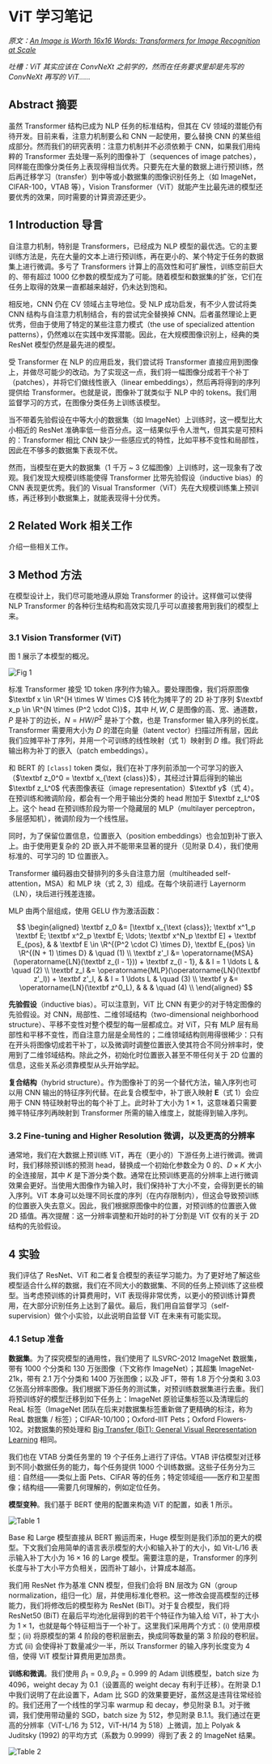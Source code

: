 # ViT 学习笔记
*原文：[An Image is Worth 16x16 Words: Transformers for Image Recognition at Scale](https://arxiv.org/abs/2010.11929)*

*吐槽：ViT 其实应该在 ConvNeXt 之前学的，然而在任务要求里却是先写的 ConvNeXt 再写的 ViT……*

## Abstract 摘要
虽然 Transformer 结构已成为 NLP 任务的标准结构，但其在 CV 领域的潜能仍有待开发。目前来看，注意力机制要么和 CNN 一起使用，要么替换 CNN 的某些组成部分。然而我们的研究表明：注意力机制并不必须依赖于 CNN，如果我们用纯粹的 Transformer 去处理一系列的图像补丁（sequences of image patches），同样能在图像分类任务上表现得相当优秀。只要先在大量的数据上进行预训练，然后再迁移学习（transfer）到中等或小数据集的图像识别任务上（如 ImageNet，CIFAR-100，VTAB 等），Vision Transformer（ViT）就能产生比最先进的模型还要优秀的效果，同时需要的计算资源还更少。

## 1 Introduction 导言
自注意力机制，特别是 Transformers，已经成为 NLP 模型的最优选。它的主要训练方法是，先在大量的文本上进行预训练，再在更小的、某个特定于任务的数据集上进行微调。多亏了 Transformers 计算上的高效性和可扩展性，训练空前巨大的、带有超过 1000 亿参数的模型成为了可能。随着模型和数据集的扩张，它们在任务上取得的效果一直都越来越好，仍未达到饱和。

相反地，CNN 仍在 CV 领域占主导地位。受 NLP 成功启发，有不少人尝试将类 CNN 结构与自注意力机制结合，有的尝试完全替换掉 CNN。后者虽然理论上更优秀，但由于使用了特定的某些注意力模式（the use of specialized attention patterns），仍然难以在实践中发挥潜能。因此，在大规模图像识别上，经典的类 ResNet 模型仍然是最先进的模型。

受 Transformer 在 NLP 的应用启发，我们尝试将 Transformer 直接应用到图像上，并做尽可能少的改动。为了实现这一点，我们将一幅图像分成若干个补丁（patches），并将它们做线性嵌入（linear embeddings），然后再将得到的序列提供给 Transformer。也就是说，图像补丁就类似于 NLP 中的 tokens。我们用监督学习的方式，在图像分类任务上训练该模型。

当不带着先验假设在中等大小的数据集（如 ImageNet）上训练时，这一模型比大小相近的 ResNet 准确率低一些百分点。这一结果似乎令人泄气，但其实是可预料的：Transformer 相比 CNN 缺少一些感应式的特性，比如平移不变性和局部性，因此在不够多的数据集下表现不优。

然而，当模型在更大的数据集（1 千万 ~ 3 亿幅图像）上训练时，这一现象有了改观。我们发现大规模训练能使得 Transformer 比带先验假设（inductive bias）的 CNN 表现更优秀。我们的 Visual Transformer（ViT）先在大规模训练集上预训练，再迁移到小数据集上，就能表现得十分优秀。

## 2 Related Work 相关工作
介绍一些相关工作。

## 3 Method 方法
在模型设计上，我们尽可能地遵从原始 Transformer 的设计。这样做可以使得 NLP Transformer 的各种衍生结构和高效实现几乎可以直接套用到我们的模型上来。

### 3.1 Vision Transformer (ViT)
图 1 展示了本模型的概况。

![Fig 1](fig1.png)

标准 Transformer 接受 1D token 序列作为输入。要处理图像，我们将原图像 $\textbf x \in \R^{H \times W \times C}$ 转化为摊平了的 2D 补丁序列 $\textbf x_p \in \R^{N \times (P^2 \cdot C)}$，其中 $H, W, C$ 是图像的高、宽、通道数，$P$ 是补丁的边长，$N = HW / P^2$ 是补丁个数，也是 Transformer 输入序列的长度。Transformer 需要用大小为 $D$ 的潜在向量（latent vector）扫描过所有层，因此我们应摊平补丁序列，并用一个可训练的线性映射（式 1）映射到 $D$ 维。我们将此输出称为补丁的嵌入（patch embeddings）。

和 BERT 的 `[class]` token 类似，我们在补丁序列前添加一个可学习的嵌入（$\textbf z_0^0 = \textbf x_{\text {class}}$），其经过计算后得到的输出 $\textbf z_L^0$ 代表图像表征（image representation）$\textbf y$（式 4）。在预训练和微调阶段，都会有一个用于输出分类的 head 附加于 $\textbf z_L^0$ 上。这个 head 在预训练阶段为带一个隐藏层的 MLP（multilayer perceptron，多层感知机），微调阶段为一个线性层。

同时，为了保留位置信息，位置嵌入（position embeddings）也会加到补丁嵌入上。由于使用更复杂的 2D 嵌入并不能带来显著的提升（见附录 D.4），我们使用标准的、可学习的 1D 位置嵌入。

Transformer 编码器由交替排列的多头自注意力层（multiheaded self-attention，MSA）和 MLP 块（式 2, 3）组成。在每个块前进行 Layernorm（LN），块后进行残差连接。

MLP 由两个层组成，使用 GELU 作为激活函数：

$$
\begin{aligned}
\textbf z_0 &= [\textbf x_{\text {class}}; \textbf x^1_p \textbf E; \textbf x^2_p \textbf E; \ldots; \textbf x^N_p \textbf E] + \textbf E_{pos},    & & \textbf E \in \R^{(P^2 \cdot C) \times D}, \textbf E_{pos} \in \R^{(N + 1) \times D} & \quad (1) \\
\textbf z'_l &= \operatorname{MSA}(\operatorname{LN}(\textbf z_{l - 1})) + \textbf z_{l - 1}, & & l = 1 \ldots L & \quad (2) \\
\textbf z_l &= \operatorname{MLP}(\operatorname{LN}(\textbf z'_l)) + \textbf z'_l, & & l = 1 \ldots L & \quad (3) \\
\textbf y &= \operatorname{LN}(\textbf z^0_L), & &  & \quad (4) \\
\end{aligned}
$$

**先验假设**（inductive bias）。可以注意到，ViT 比 CNN 有更少的对于特定图像的先验假设。对 CNN，局部性、二维邻域结构（two-dimensional neighborhood structure）、平移不变性对整个模型的每一层都成立。对 ViT，只有 MLP 层有局部性和平移不变性，而自注意力层是全局性的；二维领域结构则用得很稀少：只有在开头将图像切成若干补丁，以及微调时调整位置嵌入使其符合不同分辨率时，使用到了二维邻域结构。除此之外，初始化时位置嵌入甚至不带任何关于 2D 位置的信息，这些关系必须靠模型从头开始学起。

**复合结构**（hybrid structure）。作为图像补丁的另一个替代方法，输入序列也可以用 CNN 输出的特征序列代替。在此复合模型中，补丁嵌入映射 $\mathbf E$（式 1）会应用于 CNN 特征映射导出的每个补丁上。此时补丁大小为 $1 \times 1$，这意味着只需要摊平特征序列再映射到 Transformer 所需的输入维度上，就能得到输入序列。

### 3.2 Fine-tuning and Higher Resolution 微调，以及更高的分辨率
通常地，我们在大数据上预训练 ViT，再在（更小的）下游任务上进行微调。微调时，我们移除预训练的预测 head，替换成一个初始化参数全为 $0$ 的、$D \times K$ 大小的全连接层，其中 $K$ 是下游分类个数。通常在比预训练更高的分辨率上进行微调效果会更好。当使用大图像作为输入时，我们保持补丁大小不变，会得到更长的输入序列。ViT 本身可以处理不同长度的序列（在内存限制内），但这会导致预训练的位置嵌入失去意义。因此，我们根据原图像中的位置，对预训练的位置嵌入做 2D 插值。再次提醒：这一分辨率调整和开始时的补丁分割是 ViT 仅有的关于 2D 结构的先验假设。

## 4 实验
我们评估了 ResNet、ViT 和二者复合模型的表征学习能力。为了更好地了解这些模型适合什么样的数据，我们在不同大小的数据集、不同的任务上预训练了这些模型。当考虑预训练的计算费用时，ViT 表现得非常优秀，以更小的预训练计算费用，在大部分识别任务上达到了最优。最后，我们用自监督学习（self-supervision）做个小实验，以此说明自监督 ViT 在未来有可能实现。

### 4.1 Setup 准备
**数据集**。为了探究模型的通用性，我们使用了 ILSVRC-2012 ImageNet 数据集，带有 $1000$ 个分类和 $130$ 万张图像（下文称作 ImageNet）；其超集 ImageNet-21k，带有 $2.1$ 万个分类和 $1400$ 万张图像；以及 JFT，带有 $1.8$ 万个分类和 $3.03$ 亿张高分辨率图像。我们根据下游任务的测试集，对预训练数据集进行去重。我们将预训练好的模型迁移到如下任务上：ImageNet 原验证集标签以及清理后的 ReaL 标签（ImageNet 团队在后来对数据集标签重新做了更精确的标注，称为 ReaL 数据集 / 标签）；CIFAR-10/100；Oxford-IIIT Pets；Oxford Flowers-102。对数据集的预处理和 [Big Transfer (BiT): General Visual Representation Learning](https://arxiv.org/abs/1912.11370) 相同。

我们也在 VTAB 分类任务里的 $19$ 个子任务上进行了评估。VTAB 评估模型对迁移到不同小数据任务的能力，每个任务提供 $1000$ 个训练数据。这些子任务分为三组：自然组——类似上面 Pets、CIFAR 等的任务；特定领域组——医疗和卫星图像；结构组——需要几何理解的，例如定位任务。

**模型变种**。我们基于 BERT 使用的配置来构造 ViT 的配置，如表 1 所示。

![Table 1](table1.png)

Base 和 Large 模型直接从 BERT 搬运而来，Huge 模型则是我们添加的更大的模型。下文我们会用简单的语言表示模型的大小和输入补丁的大小，如 Vit-L/16 表示输入补丁大小为 $16 \times 16$ 的 Large 模型。需要注意的是，Transformer 的序列长度与补丁大小平方负相关，因而补丁越小，计算成本越高。

我们用 ResNet 作为基准 CNN 模型，但我们会将 BN 层改为 GN（group normalization，组归一化）层，并使用标准化卷积。这一修改会提高模型的迁移能力，我们将修改后的模型称为 ResNet (BiT)。对于复合模型，我们将 ResNet50 (BiT) 在最后平均池化层得到的若干个特征作为输入给 ViT，补丁大小为 $1 \times 1$，也就是每个特征相当于一个补丁。这里我们采用两个方式：(i) 使用原模型；(ii) 将原模型的第 4 阶段的卷积层删去，换成同等数量的第 3 阶段的卷积层。方式 (ii) 会使得补丁数量减少一半，所以 Transformer 的输入序列长度变为 4 倍，使得 ViT 模型计算费用更加昂贵。

**训练和微调**。我们使用 $\beta_1 = 0.9, \beta_2 = 0.999$ 的 Adam 训练模型，batch size 为 $4096$，weight decay 为 $0.1$（设置高的 weight decay 有利于迁移）。在附录 D.1 中我们说明了在此设置下，Adam 比 SGD 的效果要更好，虽然这是违背往常经验的。我们还用了一个线性的学习率 warmup 和 decay，参见附录 B.1。对于微调，我们使用带动量的 SGD，batch size 为 $512$，参见附录 B.1.1。我们通过在更高的分辨率（ViT-L/16 为 $512$，ViT-H/14 为 $518$）上微调，加上 Polyak & Juditsky (1992) 的平均方式（系数为 $0.9999$）得到了表 2 的 ImageNet 结果。

![Table 2](table2.png)